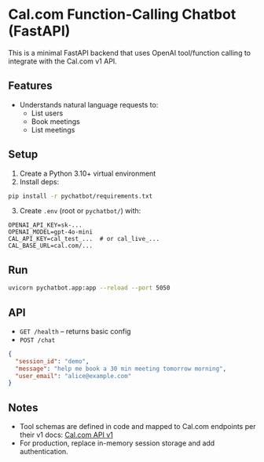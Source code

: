 # Cal.com Function-Calling Chatbot (FastAPI)

This is a minimal FastAPI backend that uses OpenAI tool/function calling to integrate with the Cal.com v1 API.

## Features
- Understands natural language requests to:
  - List users
  - Book meetings
  - List meetings

## Setup
1. Create a Python 3.10+ virtual environment
2. Install deps:
```bash
pip install -r pychatbot/requirements.txt
```
3. Create `.env` (root or `pychatbot/`) with:
```env
OPENAI_API_KEY=sk-...
OPENAI_MODEL=gpt-4o-mini
CAL_API_KEY=cal_test_...  # or cal_live_...
CAL_BASE_URL=cal.com/...
```

## Run
```bash
uvicorn pychatbot.app:app --reload --port 5050
```

## API
- `GET /health` – returns basic config
- `POST /chat`
```json
{
  "session_id": "demo",
  "message": "help me book a 30 min meeting tomorrow morning",
  "user_email": "alice@example.com"
}
```

## Notes
- Tool schemas are defined in code and mapped to Cal.com endpoints per their v1 docs: [Cal.com API v1](https://cal.com/docs/api-reference/v1/introduction)
- For production, replace in-memory session storage and add authentication.


